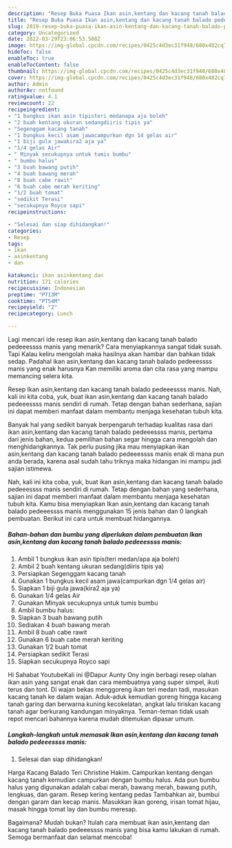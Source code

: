```yaml
---
description: "Resep Buka Puasa Ikan asin,kentang dan kacang tanah balado pedeeessss manisAnti Ribet"
title: "Resep Buka Puasa Ikan asin,kentang dan kacang tanah balado pedeeessss manisAnti Ribet"
slug: 2819-resep-buka-puasa-ikan-asin-kentang-dan-kacang-tanah-balado-pedeeessss-manisanti-ribet
category: Uncategorized
date: 2022-03-29T23:06:53.508Z
image: https://img-global.cpcdn.com/recipes/0425c4d3ec31f948/680x482cq70/ikan-asinkentang-dan-kacang-tanah-balado-pedeeessss-manis-foto-resep-utama.jpg
hideToc: false
enableToc: true
enableTocContent: false
thumbnail: https://img-global.cpcdn.com/recipes/0425c4d3ec31f948/680x482cq70/ikan-asinkentang-dan-kacang-tanah-balado-pedeeessss-manis-foto-resep-utama.jpg
cover: https://img-global.cpcdn.com/recipes/0425c4d3ec31f948/680x482cq70/ikan-asinkentang-dan-kacang-tanah-balado-pedeeessss-manis-foto-resep-utama.jpg
author: Admin
authorAv: notfound
ratingvalue: 4.1
reviewcount: 22
recipeingredient:
- "1 bungkus ikan asin tipisteri medanapa aja boleh"
- "2 buah kentang ukuran sedangdiiris tipis ya"
- "Segenggam kacang tanah"
- "1 bungkus kecil asam jawacampurkan dgn 14 gelas air"
- "1 biji gula jawakira2 aja ya"
- "1/4 gelas Air"
- " Minyak secukupnya untuk tumis bumbu"
- " bumbu halus"
- "3 buah bawang putih"
- "4 buah bawang merah"
- "8 buah cabe rawit"
- "6 buah cabe merah keriting"
- "1/2 buah tomat"
- "sedikit Terasi"
- "secukupnya Royco sapi"
recipeinstructions:

- "Selesai dan siap dihidangkan!"
categories:
- Resep
tags:
- ikan
- asinkentang
- dan

katakunci: ikan asinkentang dan 
nutrition: 171 calories
recipecuisine: Indonesian
preptime: "PT13M"
cooktime: "PT54M"
recipeyield: "2"
recipecategory: Lunch

---
```



Lagi mencari ide resep ikan asin,kentang dan kacang tanah balado pedeeessss manis yang menarik? Cara menyiapkannya sangat tidak susah. Tapi Kalau keliru mengolah maka hasilnya akan hambar dan bahkan tidak sedap. Padahal ikan asin,kentang dan kacang tanah balado pedeeessss manis yang enak harusnya Kan memiliki aroma dan cita rasa yang mampu memancing selera kita.


Resep Ikan asin,kentang dan kacang tanah balado pedeeessss manis. Nah, kali ini kita coba, yuk, buat ikan asin,kentang dan kacang tanah balado pedeeessss manis sendiri di rumah. Tetap dengan bahan sederhana, sajian ini dapat memberi manfaat dalam membantu menjaga kesehatan tubuh kita.

Banyak hal yang sedikit banyak berpengaruh terhadap kualitas rasa dari ikan asin,kentang dan kacang tanah balado pedeeessss manis, pertama dari jenis bahan, kedua pemilihan bahan segar hingga cara mengolah dan menghidangkannya. Tak perlu pusing jika mau menyiapkan ikan asin,kentang dan kacang tanah balado pedeeessss manis enak di mana pun anda berada, karena asal sudah tahu triknya maka hidangan ini mampu jadi sajian istimewa.


Nah, kali ini kita coba, yuk, buat ikan asin,kentang dan kacang tanah balado pedeeessss manis sendiri di rumah. Tetap dengan bahan yang sederhana, sajian ini dapat memberi manfaat dalam membantu menjaga kesehatan tubuh kita. Kamu bisa menyiapkan Ikan asin,kentang dan kacang tanah balado pedeeessss manis menggunakan 15 jenis bahan dan 0 langkah pembuatan. Berikut ini cara untuk membuat hidangannya.

<!--inarticleads1-->

##### Bahan-bahan dan bumbu yang diperlukan dalam pembuatan Ikan asin,kentang dan kacang tanah balado pedeeessss manis:

1. Ambil 1 bungkus ikan asin tipis(teri medan/apa aja boleh)
1. Ambil 2 buah kentang ukuran sedang(diiris tipis ya)
1. Persiapkan Segenggam kacang tanah
1. Gunakan 1 bungkus kecil asam jawa(campurkan dgn 1/4 gelas air)
1. Siapkan 1 biji gula jawa(kira2 aja ya)
1. Gunakan 1/4 gelas Air
1. Gunakan  Minyak secukupnya untuk tumis bumbu
1. Ambil  bumbu halus:
1. Siapkan 3 buah bawang putih
1. Sediakan 4 buah bawang merah
1. Ambil 8 buah cabe rawit
1. Gunakan 6 buah cabe merah keriting
1. Gunakan 1/2 buah tomat
1. Persiapkan sedikit Terasi
1. Siapkan secukupnya Royco sapi


Hi Sahabat YoutubeKali ini @Dapur Aunty Ony ingin berbagi resep olahan ikan asin yang sangat enak dan cara membuatnya yang super simpel, ikuti terus dan tont. Di wajan bekas menggoreng ikan teri medan tadi, masukan kacang tanah ke dalam wajan. Aduk-aduk kemudian goreng hingga kacang tanah garing dan berwarna kuning kecokelatan, angkat lalu tiriskan kacang tanah agar berkurang kandungan minyaknya. Teman-teman tidak usah repot mencari bahannya karena mudah ditemukan dipasar umum. 

<!--inarticleads2-->

##### Langkah-langkah untuk memasak Ikan asin,kentang dan kacang tanah balado pedeeessss manis:


1. Selesai dan siap dihidangkan!

Harga Kacang Balado Teri Christine Hakim. Campurkan kentang dengan kacang tanah kemudian campurkan dengan bumbu halus. Ada pun bumbu halus yang digunakan adalah cabai merah, bawang merah, bawang putih, lengkuas, dan garam. Resep kering kentang pedas Tambahkan air, bumbui dengan garam dan kecap manis. Masukkan ikan goreng, irisan tomat hijau, masak hingga tomat lay dan bumbu meresap. 

Bagaimana? Mudah bukan? Itulah cara membuat ikan asin,kentang dan kacang tanah balado pedeeessss manis yang bisa kamu lakukan di rumah. Semoga bermanfaat dan selamat mencoba!
